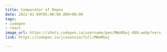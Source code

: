 ```yaml
---
title: Comparator of Repos
date: 2022-01-09T05:00:00.000+00:00
tags:
- codepen
- react
image_url: https://shots.codepen.io/username/pen/MWoMGwj-800.webp?version=1635951846
link: https://codepen.io/jcasensio/full/MWoMGwj

---
```

